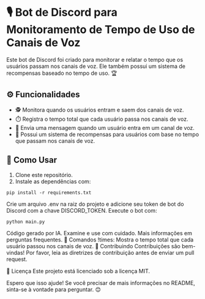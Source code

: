 # 🎙️ Bot de Discord para Monitoramento de Tempo de Uso de Canais de Voz

Este bot de Discord foi criado para monitorar e relatar o tempo que os usuários passam nos canais de voz. Ele também possui um sistema de recompensas baseado no tempo de uso. 🏆

## ⚙️ Funcionalidades

- 🕵️ Monitora quando os usuários entram e saem dos canais de voz.
- ⏱️ Registra o tempo total que cada usuário passa nos canais de voz.
- 📢 Envia uma mensagem quando um usuário entra em um canal de voz.
- 🎁 Possui um sistema de recompensas para usuários com base no tempo que passam nos canais de voz.

## 🚀 Como Usar

1. Clone este repositório.
2. Instale as dependências com:

```
pip install -r requirements.txt
```
Crie um arquivo .env na raiz do projeto e adicione seu token de bot do Discord com a chave DISCORD_TOKEN.
Execute o bot com:
```
python main.py
```
Código gerado por IA. Examine e use com cuidado. Mais informações em perguntas frequentes.
🤖 Comandos
!times: Mostra o tempo total que cada usuário passou nos canais de voz.
👥 Contribuindo
Contribuições são bem-vindas! Por favor, leia as diretrizes de contribuição antes de enviar um pull request.

📄 Licença
Este projeto está licenciado sob a licença MIT.


Espero que isso ajude! Se você precisar de mais informações no README, sinta-se à vontade para perguntar. 😊

